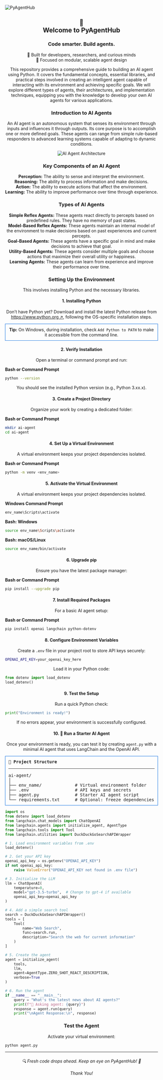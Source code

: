 ![PyAgentHub](./site-images/pyagenthub-banner.png)

<h2 style="text-align:center;">🤖<br>Welcome to PyAgentHub</h2>
<h3 style="text-align:center;">Code smarter. Build agents.</h3>

<p style="text-align:center;">🧠 Built for developers, researchers, and curious minds<br>
🧩 Focused on modular, scalable agent design</p>

<p style="text-align:center;">This repository provides a comprehensive guide to building an AI agent using Python. It covers the fundamental concepts, essential libraries, and practical steps involved in creating an intelligent agent capable of interacting with its environment and achieving specific goals. We will explore different types of agents, their architectures, and implementation techniques, equipping you with the knowledge to develop your own AI agents for various applications.</p>

<h3 style="text-align:center;">Introduction to AI Agents</h3>
<p style="text-align:center;">An AI agent is an autonomous system that senses its environment through inputs and influences it through outputs. Its core purpose is to accomplish one or more defined goals. These agents can range from simple rule-based responders to advanced learning systems capable of adapting to dynamic conditions.</p>
<p style="text-align:center;">
<img src="./site-images/ai-architecture.svg" alt="AI Agent Architecture">
</p>

<h3 style="text-align:center;">Key Components of an AI Agent</h3>
<p style="text-align:center;">
    <strong>Perception:</strong> The ability to sense and interpret the environment.<br>
    <strong>Reasoning:</strong> The ability to process information and make decisions.<br>
    <strong>Action:</strong> The ability to execute actions that affect the environment.<br>
    <strong>Learning:</strong> The ability to improve performance over time through experience.
<p>

<h3 style="text-align:center;">Types of AI Agents</h3>
<p style="text-align:center;">
    <strong>Simple Reflex Agents:</strong> These agents react directly to percepts based on predefined rules. They have no memory of past states.<br>
    <strong>Model-Based Reflex Agents:</strong> These agents maintain an internal model of the environment to make decisions based on past experiences and current percepts.<br>
    <strong>Goal-Based Agents:</strong> These agents have a specific goal in mind and make decisions to achieve that goal.<br>
    <strong>Utility-Based Agents:</strong> These agents consider multiple goals and choose actions that maximize their overall utility or happiness.<br>
    <strong>Learning Agents:</strong> These agents can learn from experience and improve their performance over time.
</p>

<h3 style="text-align:center;">Setting Up the Environment</h3>
<p style="text-align:center;">This involves installing Python and the necessary libraries.</p>

<h4 style="text-align:center;">1. Installing Python</h4>
<p style="text-align:center;">Don’t have Python yet? Download and install the latest Python release from <a href="https://www.python.org" target="_blank">https://www.python.org ↗</a>, following the OS-specific installation steps.</p>
<p style="text-align:center; border: 1px solid #06d; padding: 10px;"><strong>Tip:</strong> On Windows, during installation, check <code>Add Python to PATH</code> to make it accessible from the command line.
</p>

<h4 style="text-align:center;">2. Verify Installation</h4>
<p style="text-align:center;">Open a terminal or command prompt and run:</p>

<strong>Bash or Command Prompt</strong>

```bash
python --version
```

<p style="text-align:center;">You should see the installed Python version (e.g., Python 3.xx.x).
</p>

<h4 style="text-align:center;">3. Create a Project Directory</h4>
<p style="text-align:center;">Organize your work by creating a dedicated folder:</p>

<strong>Bash or Command Prompt</strong>

```bash
mkdir ai-agent
cd ai-agent
```

<h4 style="text-align:center;">4. Set Up a Virtual Environment</h4>
<p style="text-align:center;">A virtual environment keeps your project dependencies isolated.</p>

<strong>Bash or Command Prompt</strong>

```bash
python -m venv <env_name>
```

<h4 style="text-align:center;">5. Activate the Virtual Environment</h4>
<p style="text-align:center;">A virtual environment keeps your project dependencies isolated.</p>

<strong>Windows Command Prompt</strong>

```bash
env_name\Scripts\activate
```

<strong>Bash: Windows</strong>
```bash
source env_name\Scripts\activate
```

<strong>Bash: macOS/Linux</strong>

```bash
source env_name/bin/activate
```

<h4 style="text-align:center;">6. Upgrade pip</h4>
<p style="text-align:center;">Ensure you have the latest package manager:</p>

<strong>Bash or Command Prompt</strong>

```bash
pip install --upgrade pip
```

<h4 style="text-align:center;">7. Install Required Packages</h4>
<p style="text-align:center;">For a basic AI agent setup:</p>

<strong>Bash or Command Prompt</strong>

```bash
pip install openai langchain python-dotenv
```

<h4 style="text-align:center;">8. Configure Environment Variables</h4>
<p style="text-align:center;">Create a <code>.env</code> file in your project root to store API keys securely:</p>

```bash
OPENAI_API_KEY=your_openai_key_here
```

<p style="text-align:center;">Load it in your Python code:</p>

```python
from dotenv import load_dotenv
load_dotenv()
```

<h4 style="text-align:center;">9. Test the Setup</h4>
<p style="text-align:center;">Run a quick Python check:</p>

```python
print("Environment is ready!")
```
<p style="text-align:center;">If no errors appear, your environment is successfully configured.</p>

<h4 style="text-align:center;">10. 🚀 Run a Starter AI Agent</h4>
<p style="text-align:center;">Once your environment is ready, you can test it by creating <code>agent.py</code> with a minimal AI agent that uses LangChain and the OpenAI API.</p>

<pre style="border: 1px solid #06d; padding: 10px;"><strong>📂 Project Structure</strong><hr>ai-agent/
│
├── env_name/             # Virtual environment folder
├── .env                  # API keys and secrets
├── agent.py              # Starter AI agent script
└── requirements.txt      # Optional: freeze dependencies
</pre>

```python
import os
from dotenv import load_dotenv
from langchain.chat_models import ChatOpenAI
from langchain.agents import initialize_agent, AgentType
from langchain.tools import Tool
from langchain.utilities import DuckDuckGoSearchAPIWrapper

# 1. Load environment variables from .env
load_dotenv()

# 2. Get your API key
openai_api_key = os.getenv("OPENAI_API_KEY")
if not openai_api_key:
    raise ValueError("OPENAI_API_KEY not found in .env file")

# 3. Initialize the LLM
llm = ChatOpenAI(
    temperature=0,
    model="gpt-3.5-turbo",  # Change to gpt-4 if available
    openai_api_key=openai_api_key
)

# 4. Add a simple search tool
search = DuckDuckGoSearchAPIWrapper()
tools = [
    Tool(
        name="Web Search",
        func=search.run,
        description="Search the web for current information"
    )
]

# 5. Create the agent
agent = initialize_agent(
    tools,
    llm,
    agent=AgentType.ZERO_SHOT_REACT_DESCRIPTION,
    verbose=True
)

# 6. Run the agent
if __name__ == "__main__":
    query = "What's the latest news about AI agents?"
    print(f"🤖 Asking agent: {query}")
    response = agent.run(query)
    print("\nAgent Response:\n", response)
```
<h3 style="text-align:center;">Test the Agent</h3>
<p style="text-align:center;">Activate your virtual environment:</p>

```python
python agent.py
```

<hr>
<h6 style="text-align:center;">🔍 Fresh code drops ahead. Keep an eye on PyAgentHub! 🚀<br><br>Thank You!</h6>